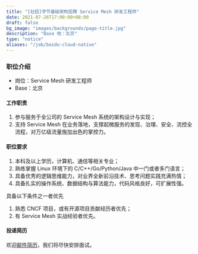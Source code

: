 ```yaml
---
title: "[社招]字节基础架构招聘 Service Mesh 研发工程师"
date: 2021-07-26T17:00:00+08:00
draft: false
bg_image: "images/backgrounds/page-title.jpg"
description: "Base 地：北京"
type: "notice"
aliases: "/job/baidu-cloud-native"
---
```



### 职位介绍

- 岗位：Service Mesh 研发工程师
- Base：北京

#### 工作职责

1. 参与服务于全公司的 Service Mesh 系统的架构设计与实现；
1. 支持 Service Mesh 在业务落地，支撑起微服务的发现、治理、安全、流控全流程，对万亿级流量施加出色的掌控力。

#### 职位要求

1. 本科及以上学历，计算机、通信等相关专业；
1. 熟练掌握 Linux 环境下的 C/C++/Go/Python/Java 中一门或者多门语言；
1. 具备优秀的逻辑思维能力，对业界全新前沿技术、思考问题实践充满热情；
1. 具备扎实的操作系统、数据结构与算法能力，代码风格良好，可扩展性强。

具备以下条件之一者优先
1. 熟悉 CNCF 项目，或有开源项目贡献经历者优先；
1. 有 Service Mesh 实战经验者优先。


#### 投递简历

欢迎[邮件简历](mailto:luoguangming.ivan@bytedance.com)，我们将尽快安排面试。
